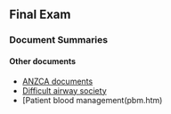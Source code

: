 ## Final Exam

### Document Summaries

#### Other documents

- [ANZCA documents](anzca.htm)
- [Difficult airway society](das.htm)
- [Patient blood management(pbm.htm)